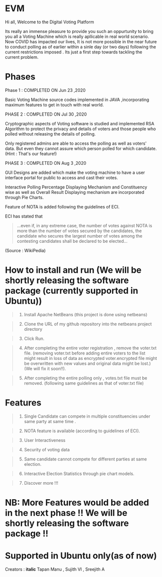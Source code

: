 # EVM

Hi all, Welcome to the Digital Voting Platform

Its really an immense pleasure to provide you such an oppurtunity to bring you all a Voting Machine which is really apllicable in real world scenario. Now COVID has impacted our lives, It is not more possible in the near future to conduct polling as of earlier within a sinle day (or two days) following the current restrictions imposed . Its just a first step towards tackling the current problem. 

# Phases

Phase 1 : COMPLETED ON Jun 23 ,2020

Basic Voting Machine source codes implemented in JAVA ,incorporating maximum features to get in touch with real world.

PHASE 2 : COMPLETED ON Jul 30 ,2020

Cryptographic aspects of Voting software is studied and implemented RSA  Algorithm to protect the privacy and details of voters and those people who polled without releasing the details of polling.

Only registered admins are able to access the polling as well as voters' data. But even they cannot assure which person polled for which candidate.(Hint : That's our feature!)

PHASE 3 : COMPLETED ON Aug 3 ,2020

GUI Designs are added which make the voting machine to have a user interface portal for public to access and cast their votes.

Interactive Polling Percentage Displaying Mechanism and Constituency wise as well as Overall Result Displaying mechanism are incorporated through Pie Charts.

Feature of NOTA is added following the guidelines of ECI. 

ECI has stated that 
>  ...even if, in any extreme case, the number of votes against NOTA is more than the number of votes secured by the candidates, the 
> candidate who secures the largest number of votes among the contesting candidates shall be declared to be elected...

(Source : WikiPedia)

# How to install and run (We will be shortly releasing the software package (currently supported in Ubuntu))

> 1. Install Apache NetBeans (this project is done using netbeans)

> 2. Clone the URL of my github repository into the netbeans project directory

> 3. Click Run.

> 4. After completing the entire voter registration , remove the voter.txt file. (removing voter.txt before adding entire voters to the list might result in loss of data as encrypted voter.encrypted file might be overwritten with new values and original data might be lost.)(We will fix it soon!!).

> 5. After completing the entire polling only , votes.txt file must be removed. (following same guidelines as that of voter.txt file)

# Features

> 1. Single Candidate can compete in multiple constituencies under same party at same time .

> 2. NOTA feature is available (according to guidelines of ECI).

> 3. User Interactiveness

> 4. Security of voting data

> 5. Same candidate cannot compete for different parties at same election.

> 6. Interactive Election Statistics through pie chart models.

> 7. Discover more !!!

# NB: More Features would be added in the next phase !! We will be shortly releasing the software package !! 
# Supported in Ubuntu only(as of now)


Creators : **italic** Tapan Manu , Sujith VI , Sreejith A









